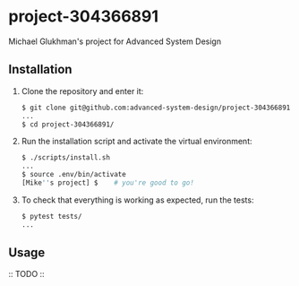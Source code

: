 # project-304366891

Michael Glukhman's project for Advanced System Design

## Installation

1. Clone the repository and enter it:

    ```sh
    $ git clone git@github.com:advanced-system-design/project-304366891.git
    ...
    $ cd project-304366891/
    ```

2. Run the installation script and activate the virtual environment:

    ```sh
    $ ./scripts/install.sh
    ...
    $ source .env/bin/activate
    [Mike''s project] $    # you're good to go!
    ```

3. To check that everything is working as expected, run the tests:


    ```sh
    $ pytest tests/
    ...
    ```

## Usage

:: TODO ::

